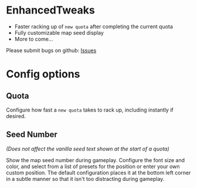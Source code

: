 # EnhancedTweaks
- Faster racking up of `new quota` after completing the current quota
- Fully customizable map seed display
- More to come...

Please submit bugs on github: [Issues](https://github.com/lukeprime/LethalCompany-EnhancedTweaks/issues)

# Config options
## Quota
Configure how fast a `new quota` takes to rack up, including instantly if desired.

## Seed Number
*(Does not affect the vanilla seed text shown at the start of a quota)*

Show the map seed number during gameplay.  Configure the font size and color, and select from a list of presets for the position or enter your own custom position.  The default configuration places it at the bottom left corner in a subtle manner so that it isn't too distracting during gameplay.
